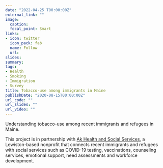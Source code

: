 ```yaml
---
date: "2022-04-25 T00:00:00Z"
external_link: ""
image:
  caption: 
  focal_point: Smart
links:
- icon: twitter
  icon_pack: fab
  name: Follow
  url: 
slides: 
summary: 
tags:
- Health
- Smoking
- Immigration
- Survey
title: Tobacco-use among immigrants in Maine
publishDate: "2020-08-15T00:00:00Z"
url_code: ""
url_slides: ""
url_video: ""
---
```


Understanding tobacco-use among recent immigrants and refugees in Maine.

This project is in partnership with [Ak Health and Social Services](https://akhss.org), a Lewiston-based nonprofit that connects recent immigrants and refugees with social services such as COVID-19 testing, vaccinations, counseling services, emotional support, need assessments and workforce development. 
